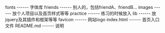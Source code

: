 fonts      ------ 字体库
friends    ------ 别人的，包括friendA、friendB...
images     ------ 放个人项目以及首页样式等等
practice   ------ 练习的时候放入
lib        ------ 放jquery及其插件和框架等等
favicon    ------ 网站logo
index.html ------ 首页入口文件
README.md  ------ 说明
